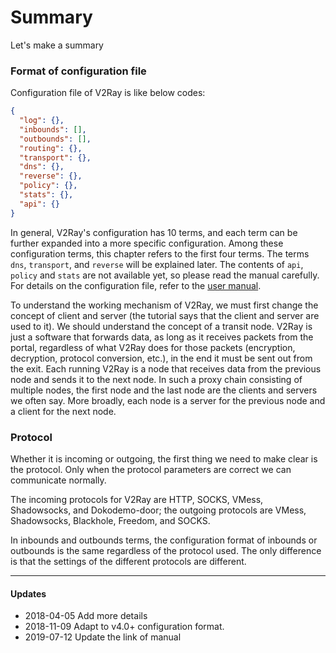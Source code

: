 # Summary

Let's make a summary

### Format of configuration file

Configuration file of V2Ray is like below codes:

```json
{
  "log": {},
  "inbounds": [],
  "outbounds": [],
  "routing": {},
  "transport": {},
  "dns": {},
  "reverse": {},
  "policy": {},
  "stats": {},
  "api": {}
}
```

In general, V2Ray's configuration has 10 terms, and each term can be further expanded into a more specific configuration. Among these configuration terms, this chapter refers to the first four terms. The terms `dns`, `transport`, and `reverse` will be explained later. The contents of `api`, `policy` and `stats` are not available yet, so please read the manual carefully. For details on the configuration file, refer to the  [user manual](https://www.v2fly.org/en_US/v5/config/overview.html).

To understand the working mechanism of V2Ray, we must first change the concept of client and server (the tutorial says that the client and server are used to it). We should understand the concept of a transit node. V2Ray is just a software that forwards data, as long as it receives packets from the portal, regardless of what V2Ray does for those packets (encryption, decryption, protocol conversion, etc.), in the end it must be sent out from the exit. Each running V2Ray is a node that receives data from the previous node and sends it to the next node. In such a proxy chain consisting of multiple nodes, the first node and the last node are the clients and servers we often say. More broadly, each node is a server for the previous node and a client for the next node.



### Protocol

Whether it is incoming or outgoing, the first thing we need to make clear is the protocol. Only when the protocol parameters are correct we can communicate normally.

The incoming protocols for V2Ray are HTTP, SOCKS, VMess, Shadowsocks, and Dokodemo-door; the outgoing protocols are VMess, Shadowsocks, Blackhole, Freedom, and SOCKS.

In inbounds and outbounds terms, the configuration format of inbounds or outbounds is the same regardless of the protocol used. The only difference is that the settings of the different protocols are different.

-----
#### Updates

- 2018-04-05 Add more details
- 2018-11-09 Adapt to v4.0+ configuration format.
- 2019-07-12 Update the link of manual
